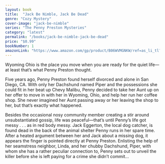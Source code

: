 ```yaml
---
layout: book
title:  "Jack Be Nimble, Jack Be Dead"
genre: "Cozy Mystery"
cover-image: "jack-be-nimble"
series: "The Penny Preston Mysteries"
category: "latest"
permalink: "/books/jack-be-nimble-jack-be-dead"
price: "$0.99"
bookNumber: 1
amazonLink: "https://www.amazon.com/gp/product/B06WVMGNKW/ref=as_li_tl?ie=UTF8&tag=owensmc-20&camp=1789&creative=9325&linkCode=as2&creativeASIN=B06WVMGNKW&linkId=cb1714d592011aa47500e3288edd2fbf"
---
```

Wyoming Ohio is the place you move when you are ready for the quiet life—at least that’s what Penny Preston thought.

Five years ago, Penny Preston found herself divorced and alone in San Diego, CA. With only her Dachshund named Piper and the possessions she could fit in her beat up Chevy Malibu, Penny decided to take her Aunt up on her offer to move in with her in Wyoming, Ohio, and help her run her coffee shop. She never imagined her Aunt passing away or her leaving the shop to her, but that’s exactly what happened.

Besides the occasional nosy community member creating a stir around unsubstantiated gossip, life was peaceful—that’s until Penny’s life got messy . . . as in red body messy. Jack Eggerton, the local dog catcher, is found dead in the back of the animal shelter Penny runs in her spare time. After a heated argument between her and Jack about a missing dog, it appears the finger is pointed directly at Penny Preston. Enlisting the help of her seamstress neighbor, Linda, and her chubby Dachshund, Piper, with whom she has a rather peculiar connection to, Penny sets out to unveil the killer before she is left paying for a crime she didn’t commit...

